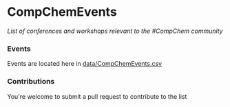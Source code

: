 # CompChemEvents
*List of conferences and workshops relevant to the #CompChem community*

### Events

Events are located here in [data/CompChemEvents.csv](https://github.com/thomas-coudrat/conference_planning/data/CompChemEvents.csv)

### Contributions

You're welcome to submit a pull request to contribute to the list
